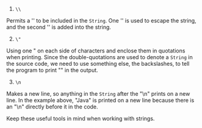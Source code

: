 1. `\\` <br>

 Permits a '\' to be included in the `String`. One '\' is used to escape the string, and the second '\' is added into the string.

2. `\"` <br>

 Using one \" on each side of characters and enclose them in quotations when printing. Since the double-quotations are used to denote a `String` in the source code, we need to use something else, the backslashes, to tell the program to print "" in the output.
 
3. `\n` <br>

 Makes a new line, so anything in the `String` after the "\n" prints on a new line. In the example above, "Java" is printed on a new line because there is an "\n" directly before it in the code.

Keep these useful tools in mind when working with strings.

